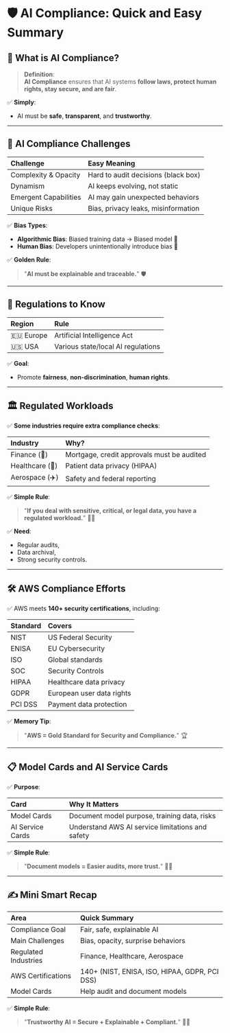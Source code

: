 # 🛡️ AI Compliance: Quick and Easy Summary

## 🧠 What is AI Compliance?

> **Definition**:  
> **AI Compliance** ensures that AI systems **follow laws, protect human rights, stay secure, and are fair**.

✅ **Simply**:

- AI must be **safe**, **transparent**, and **trustworthy**.

---

## 🚨 AI Compliance Challenges

| Challenge             | Easy Meaning                        |
| :-------------------- | :---------------------------------- |
| Complexity & Opacity  | Hard to audit decisions (black box) |
| Dynamism              | AI keeps evolving, not static       |
| Emergent Capabilities | AI may gain unexpected behaviors    |
| Unique Risks          | Bias, privacy leaks, misinformation |

✅ **Bias Types**:

- **Algorithmic Bias**: Biased training data → Biased model 🎯
- **Human Bias**: Developers unintentionally introduce bias 🧠

✅ **Golden Rule**:

> "**AI must be explainable and traceable.**" 🛡️

---

## 📜 Regulations to Know

| Region    | Rule                               |
| :-------- | :--------------------------------- |
| 🇪🇺 Europe | Artificial Intelligence Act        |
| 🇺🇸 USA    | Various state/local AI regulations |

✅ **Goal**:

- Promote **fairness**, **non-discrimination**, **human rights**.

---

## 🏛️ Regulated Workloads

✅ **Some industries require extra compliance checks**:

| Industry        | Why?                                       |
| :-------------- | :----------------------------------------- |
| Finance (🏦)    | Mortgage, credit approvals must be audited |
| Healthcare (🏥) | Patient data privacy (HIPAA)               |
| Aerospace (✈️)  | Safety and federal reporting               |

✅ **Simple Rule**:

> "**If you deal with sensitive, critical, or legal data, you have a regulated workload.**" 📜✅

✅ **Need**:

- Regular audits,
- Data archival,
- Strong security controls.

---

## 🛠️ AWS Compliance Efforts

✅ AWS meets **140+ security certifications**, including:

| Standard | Covers                    |
| :------- | :------------------------ |
| NIST     | US Federal Security       |
| ENISA    | EU Cybersecurity          |
| ISO      | Global standards          |
| SOC      | Security Controls         |
| HIPAA    | Healthcare data privacy   |
| GDPR     | European user data rights |
| PCI DSS  | Payment data protection   |

✅ **Memory Tip**:

> "**AWS = Gold Standard for Security and Compliance.**" 🏆

---

## 📋 Model Cards and AI Service Cards

✅ **Purpose**:

| Card             | Why It Matters                                   |
| :--------------- | :----------------------------------------------- |
| Model Cards      | Document model purpose, training data, risks     |
| AI Service Cards | Understand AWS AI service limitations and safety |

✅ **Simple Rule**:

> "**Document models = Easier audits, more trust.**" 📝✅

---

## ✍️ Mini Smart Recap

| Area                 | Quick Summary                                 |
| :------------------- | :-------------------------------------------- |
| Compliance Goal      | Fair, safe, explainable AI                    |
| Main Challenges      | Bias, opacity, surprise behaviors             |
| Regulated Industries | Finance, Healthcare, Aerospace                |
| AWS Certifications   | 140+ (NIST, ENISA, ISO, HIPAA, GDPR, PCI DSS) |
| Model Cards          | Help audit and document models                |

✅ **Simple Rule**:

> "**Trustworthy AI = Secure + Explainable + Compliant.**" 🧠✅
